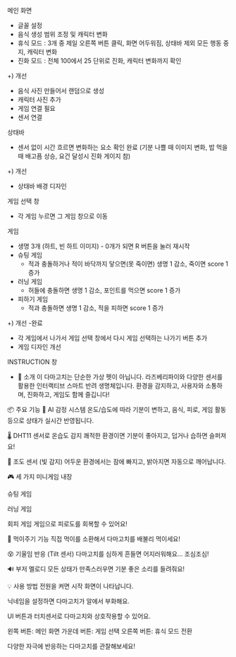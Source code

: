 메인 화면
- 글꼴 설정
- 음식 생성 범위 조정 및 캐릭터 변화
- 휴식 모드 : 3개 중 제일 오른쪽 버튼 클릭, 화면 어두워짐, 상태바 제외 모든 행동 중지, 캐릭터 변화
- 진화 모드 : 전체 100에서 25 단위로 진화, 캐릭터 변화까지 확인

+) 개선
- 음식 사진 만들어서 랜덤으로 생성
- 캐릭터 사진 추가
- 게임 연결 필요
- 센서 연결

상태바
- 센서 없이 시간 흐르면 변화하는 요소 확인 완료
(기분 나쁠 때 이미지 변화, 밥 먹을 때 배고픔 상승, 요건 달성시 진화 게이지 참)

+) 개선
- 상태바 배경 디자인

게임 선택 창
- 각 게임 누르면 그 게임 창으로 이동

게임
- 생명 3개 (하트, 빈 하트 이미지) - 0개가 되면 R 버튼을 눌러 재시작
- 슈팅 게임
  - 적과 충돌하거나 적이 바닥까지 닿으면(못 죽이면) 생명 1 감소, 죽이면 score 1 증가
- 러닝 게임
  - 허들에 충돌하면 생명 1 감소, 포인트를 먹으면 score 1 증가
- 피하기 게임
  - 적과 충돌하면 생명 1 감소, 적을 피하면 score 1 증가
 
+) 개선 -완료
- 각 게임에서 나가서 게임 선택 창에서 다시 게임 선택하는 나가기 버튼 추가
- 게임 디자인 개선

INSTRUCTION 창
- 📘 소개
이 다마고치는 단순한 가상 펫이 아닙니다.
라즈베리파이와 다양한 센서를 활용한 인터랙티브 스마트 반려 생명체입니다.
환경을 감지하고, 사용자와 소통하며, 진화하고, 게임도 함께 즐깁니다!

📦 주요 기능
🧠 AI 감정 시스템
온도/습도에 따라 기분이 변하고, 음식, 피로, 게임 활동 등으로 상태가 실시간 반영됩니다.

🌡️ DHT11 센서로 온습도 감지
쾌적한 환경이면 기분이 좋아지고, 덥거나 습하면 슬퍼져요!

🔦 조도 센서 (빛 감지)
어두운 환경에서는 잠에 빠지고, 밝아지면 자동으로 깨어납니다.

🎮 세 가지 미니게임 내장

슈팅 게임

러닝 게임

회피 게임
게임으로 피로도를 회복할 수 있어요!

🍖 먹이주기 기능
직접 먹이를 소환해서 다마고치를 배불리 먹이세요!

😵 기울임 반응 (Tilt 센서)
다마고치를 심하게 흔들면 어지러워해요... 조심조심!

🔊 부저 멜로디
모든 상태가 만족스러우면 기분 좋은 소리를 들려줘요!

💡 사용 방법
전원을 켜면 시작 화면이 나타납니다.

닉네임을 설정하면 다마고치가 알에서 부화해요.

UI 버튼과 터치센서로 다마고치와 상호작용할 수 있어요.

왼쪽 버튼: 메인 화면
가운데 버튼: 게임 선택
오른쪽 버튼: 휴식 모드 전환

다양한 자극에 반응하는 다마고치를 관찰해보세요!
